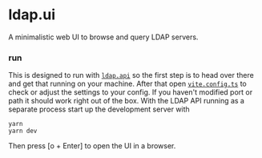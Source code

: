# ldap.ui

A minimalistic web UI to browse and query LDAP servers.

### run

This is designed to run with [`ldap.api`](https://github.com/oyo/ldap.api)
so the first step is to head over there and get that running on your machine.
After that open
[`vite.config.ts`](https://github.com/oyo/ldap.ui/blob/main/vite.config.ts#L4)
to check or adjust the settings to your config. If you haven't modified port
or path it should work right out of the box. With the LDAP API running as a
separate process start up the development server with

    yarn
    yarn dev

Then press [o + Enter] to open the UI in a browser.
